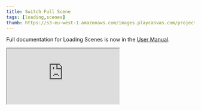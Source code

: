 ```yaml
---
title: Switch Full Scene
tags: [loading,scenes]
thumb: https://s3-eu-west-1.amazonaws.com/images.playcanvas.com/projects/12/691996/707412-image-75.jpg
---
```


Full documentation for Loading Scenes is now in the [User Manual][documentation-page].

<div className="iframe-container">
    <iframe loading="lazy" src="https://playcanv.as/e/p/zsQcbehI/" title="Switch Full Scene"></iframe>
</div>

[documentation-page]: /user-manual/packs/loading-scenes/